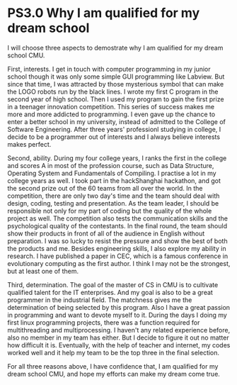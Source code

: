 # PS3.0 Why I am qualified for my dream school

I will choose three aspects to demostrate why I am qualified for my dream school CMU.

First, interests. I get in touch with computer programming in my junior school though it was only some simple GUI programming like Labview. But since that time, I was attracted by those mysterious symbol that can make the LOGO robots run by the black lines. I wrote my first C program in the second year of high school. Then I used my program to gain the first prize in a teenager innovation competition. This series of success makes me more and more addicted to programming. I even gave up the chance to enter a better school in my university, instead of admitted to the College of Software Engineering. After three years' professionl studying in college, I decide to be a programmer out of interests and I always believe interests makes perfect.

Second, ability. During my four college years, I ranks the first in the college and scores A in most of the profession course, such as Data Structure, Operating System and Fundamentals of Compiling. I practise a lot in my college years as well. I took part in the hackShanghai hackathon, and got the second prize out of the 60 teams from all over the world. In the competition, there are only two day's time and the team should deal with design, coding, testing and presentation. As the team leader, I should be responsible not only for my part of coding but the quality of the whole project as well. The competition also tests the communication skills and the psychological quality of the contestants. In the final round, the team should show their products in front of all of the audience  in English without preparation. I was so lucky to resist the pressure and show the best of both the products and me. Besides engineering skills, I also explore my ability in research. I have published a paper in CEC, which is a famous conference in evolutionary computing as the first author. I think I may not be the strongest, but at least one of them.

Third, determination. The goal of the master of CS in CMU is to cultivate qualified talent for the IT enterprises. And my goal is also to be a great programmer in the industrial field. The matchness gives me the determination of being selected by this program. Also I have a great passion in programming and want to devote myself to it. During the days I doing my first linux programming projects, there was a function required for multithreading and multiprocessing. I haven't any related experience before, also no member in my team has either. But I decide to figure it out no matter how difficult it is. Eventually, with the help of teacher and internet, my codes worked well and it help my team to be the top three in the final selection.

For all three reasons above, I have confidence that, I am qualified for my dream school CMU, and hope my efforts can make my dream come true.